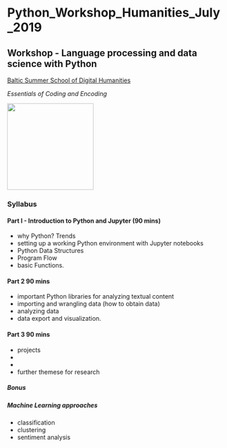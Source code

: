 # Python_Workshop_Humanities_July_2019
## Workshop - Language processing and data science with Python

[Baltic Summer School of Digital Humanities](http://www.digitalhumanities.lv/bssdh/2019/)

*Essentials of Coding and Encoding*


<img src="http://site-512948.mozfiles.com/files/512948/medium/Digital_02.png" width="200">



### Syllabus

#### Part I - Introduction to Python and Jupyter (90 mins)

* why Python? Trends
* setting up a working Python environment with Jupyter notebooks
* Python Data Structures
* Program Flow
* basic Functions.

#### Part 2 90 mins

* important Python libraries for analyzing textual content
* importing and wrangling data (how to obtain data)
* analyzing data
* data export and visualization.

#### Part 3 90 mins

* projects
* 
* 
* further themese for research
##### Bonus
##### Machine Learning approaches
* classification
* clustering
* sentiment analysis


